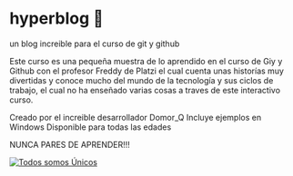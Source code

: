 # hyperblog  🤖
un blog increible para el curso de git y github

Este curso es una pequeña muestra de lo aprendido en el curso de Giy y Github con el profesor Freddy de Platzi el cual cuenta unas historías muy divertidas y conoce mucho del mundo de la tecnología y sus ciclos de trabajo, el cual no ha enseñado varias cosas a traves de este interactivo curso.

Creado por el increible desarrollador Domor_Q
Incluye ejemplos en Windows
Disponible para todas las edades

NUNCA PARES DE APRENDER!!!

[![Todos somos Únicos](https://i.imgur.com/6h3Bj0M.jpg "Todos somos Únicos")](https://i.imgur.com/6h3Bj0M.jpg "Todos somos Únicos")